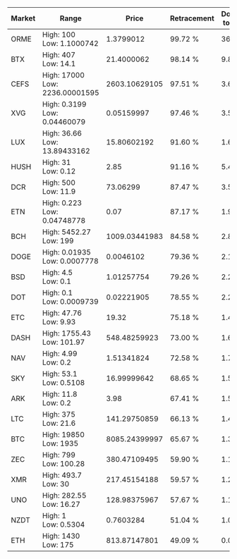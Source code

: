 | Market | Range | Price| Retracement | Doubles to 50% |
| --- | --- | --- | --- | --- |
| ORME | High: 100<br />Low: 1.1000742 | 1.3799012 | 99.72 % | 36.63 |
| BTX | High: 407<br />Low: 14.1 | 21.4000062 | 98.14 % | 9.84 |
| CEFS | High: 17000<br />Low: 2236.00001595 | 2603.10629105 | 97.51 % | 3.69 |
| XVG | High: 0.3199<br />Low: 0.04460079 | 0.05159997 | 97.46 % | 3.53 |
| LUX | High: 36.66<br />Low: 13.89433162 | 15.80602192 | 91.60 % | 1.60 |
| HUSH | High: 31<br />Low: 0.12 | 2.85 | 91.16 % | 5.46 |
| DCR | High: 500<br />Low: 11.9 | 73.06299 | 87.47 % | 3.50 |
| ETN | High: 0.223<br />Low: 0.04748778 | 0.07 | 87.17 % | 1.93 |
| BCH | High: 5452.27<br />Low: 199 | 1009.03441983 | 84.58 % | 2.80 |
| DOGE | High: 0.01935<br />Low: 0.0007778 | 0.0046102 | 79.36 % | 2.18 |
| BSD | High: 4.5<br />Low: 0.1 | 1.01257754 | 79.26 % | 2.27 |
| DOT | High: 0.1<br />Low: 0.0009739 | 0.02221905 | 78.55 % | 2.27 |
| ETC | High: 47.76<br />Low: 9.93 | 19.32 | 75.18 % | 1.49 |
| DASH | High: 1755.43<br />Low: 101.97 | 548.48259923 | 73.00 % | 1.69 |
| NAV | High: 4.99<br />Low: 0.2 | 1.51341824 | 72.58 % | 1.71 |
| SKY | High: 53.1<br />Low: 0.5108 | 16.99999642 | 68.65 % | 1.58 |
| ARK | High: 11.8<br />Low: 0.2 | 3.98 | 67.41 % | 1.51 |
| LTC | High: 375<br />Low: 21.6 | 141.29750859 | 66.13 % | 1.40 |
| BTC | High: 19850<br />Low: 1935 | 8085.24399997 | 65.67 % | 1.35 |
| ZEC | High: 799<br />Low: 100.28 | 380.47109495 | 59.90 % | 1.18 |
| XMR | High: 493.7<br />Low: 30 | 217.45154188 | 59.57 % | 1.20 |
| UNO | High: 282.55<br />Low: 16.27 | 128.98375967 | 57.67 % | 1.16 |
| NZDT | High: 1<br />Low: 0.5304 | 0.7603284 | 51.04 % | 1.01 |
| ETH | High: 1430<br />Low: 175 | 813.87147801 | 49.09 % | 0.00 |

